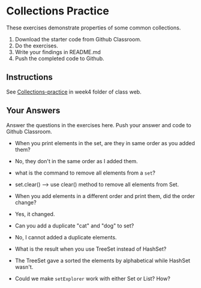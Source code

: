 # Collections Practice

These exercises demonstrate properties of some common collections.

1. Download the starter code from Github Classroom.
2. Do the exercises.
3. Write your findings in README.md
4. Push the completed code to Github.

## Instructions

See [Collections-practice](https://skeoop.github.io/week4/Collections-practice) in week4 folder of class web.

## Your Answers

Answer the questions in the exercises here. Push your answer and code to Github Classroom.

* When you print elements in the set, are they in same order as you added them?
- No, they don't in the same order as I added them.

* what is the command to remove all elements from a `set`?
- set.clear() --> use clear() method to remove all elements from Set.

* When you add elements in a different order and print them, did the order change?
- Yes, it changed.

* Can you add a duplicate "cat" and "dog" to set?
- No, I cannot added a duplicate elements.

* What is the result when you use TreeSet instead of HashSet?
- The TreeSet gave a sorted the elements by alphabetical while HashSet wasn't.

* Could we make `setExplorer` work with either Set or List?  How?
